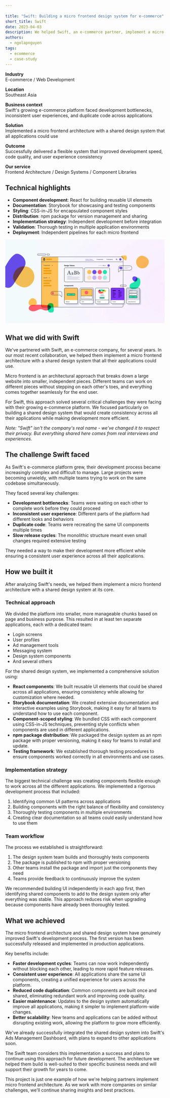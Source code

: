 ```yaml
---

title: "Swift: Building a micro frontend design system for e-commerce"
short_title: Swift
date: 2023-04-03
description: We helped Swift, an e-commerce partner, implement a micro frontend architecture with a shared design system that improved development efficiency and created a consistent user experience across multiple applications.
authors:
  - ngolapnguyen
tags: 
  - ecommerce
  - case-study
---
```


**Industry**\
E-commerce / Web Development

**Location**\
Southeast Asia

**Business context**\
Swift's growing e-commerce platform faced development bottlenecks, inconsistent user experiences, and duplicate code across applications

**Solution**\
Implemented a micro frontend architecture with a shared design system that all applications could use

**Outcome**\
Successfully delivered a flexible system that improved development speed, code quality, and user experience consistency

**Our service**\
Frontend Architecture / Design Systems / Component Libraries

## Technical highlights

- **Component development**: React for building reusable UI elements
- **Documentation**: Storybook for showcasing and testing components
- **Styling**: CSS-in-JS for encapsulated component styles
- **Distribution**: npm package for version management and sharing
- **Implementation strategy**: Independent development before integration
- **Validation**: Thorough testing in multiple application environments
- **Deployment**: Independent pipelines for each micro frontend

![Swift e-commerce design system](assets/swift-main.webp)

## What we did with Swift

We've partnered with Swift, an e-commerce company, for several years. In our most recent collaboration, we helped them implement a micro frontend architecture with a shared design system that all their applications could use.

Micro frontend is an architectural approach that breaks down a large website into smaller, independent pieces. Different teams can work on different pieces without stepping on each other's toes, and everything comes together seamlessly for the end user.

For Swift, this approach solved several critical challenges they were facing with their growing e-commerce platform. We focused particularly on building a shared design system that would create consistency across all their applications while making development more efficient.

*Note: "Swift" isn't the company's real name - we've changed it to respect their privacy. But everything shared here comes from real interviews and experiences.*

## The challenge Swift faced

As Swift's e-commerce platform grew, their development process became increasingly complex and difficult to manage. Large projects were becoming unwieldy, with multiple teams trying to work on the same codebase simultaneously.

They faced several key challenges:

- **Development bottlenecks**: Teams were waiting on each other to complete work before they could proceed
- **Inconsistent user experience**: Different parts of the platform had different looks and behaviors
- **Duplicate code**: Teams were recreating the same UI components multiple times
- **Slow release cycles**: The monolithic structure meant even small changes required extensive testing

They needed a way to make their development more efficient while ensuring a consistent user experience across all their applications.

## How we built it

After analyzing Swift's needs, we helped them implement a micro frontend architecture with a shared design system at its core.

### Technical approach

We divided the platform into smaller, more manageable chunks based on page and business purpose. This resulted in at least ten separate applications, each with a dedicated team:

- Login screens
- User profiles
- Ad management tools
- Messaging system
- Design system components
- And several others

For the shared design system, we implemented a comprehensive solution using:

- **React components**: We built reusable UI elements that could be shared across all applications, ensuring consistency while allowing for customization where needed.
- **Storybook documentation**: We created extensive documentation and interactive examples using Storybook, making it easy for all teams to understand how to use each component.
- **Component-scoped styling**: We bundled CSS with each component using CSS-in-JS techniques, preventing style conflicts when components are used in different applications.
- **npm package distribution**: We packaged the design system as an npm package with proper versioning, making it easy for teams to install and update.
- **Testing framework**: We established thorough testing procedures to ensure components worked correctly in all environments and use cases.

### Implementation strategy

The biggest technical challenge was creating components flexible enough to work across all the different applications. We implemented a rigorous development process that included:

1. Identifying common UI patterns across applications
2. Building components with the right balance of flexibility and consistency
3. Thoroughly testing components in multiple environments
4. Creating clear documentation so all teams could easily understand how to use them

### Team workflow

The process we established is straightforward:

1. The design system team builds and thoroughly tests components
2. The package is published to npm with proper versioning
3. Other teams install the package and import just the components they need
4. Teams provide feedback to continuously improve the system

We recommended building UI independently in each app first, then identifying shared components to add to the design system only after everything was stable. This approach reduces risk when upgrading because components have already been thoroughly tested.

## What we achieved

The micro frontend architecture and shared design system have genuinely improved Swift's development process. The first version has been successfully released and implemented in production applications.

Key benefits include:

- **Faster development cycles**: Teams can now work independently without blocking each other, leading to more rapid feature releases.
- **Consistent user experience**: All applications share the same UI components, creating a unified experience for users across the platform.
- **Reduced code duplication**: Common components are built once and shared, eliminating redundant work and improving code quality.
- **Easier maintenance**: Updates to the design system automatically improve all applications, making it simpler to implement platform-wide changes.
- **Better scalability**: New teams and applications can be added without disrupting existing work, allowing the platform to grow more efficiently.

We've already successfully integrated the shared design system into Swift's Ads Management Dashboard, with plans to expand to other applications soon.

The Swift team considers this implementation a success and plans to continue using this approach for future development. The architecture we helped them build is well-suited to their specific business needs and will support their growth for years to come.

This project is just one example of how we're helping partners implement micro frontend architecture. As we work with more companies on similar challenges, we'll continue sharing insights and best practices.
